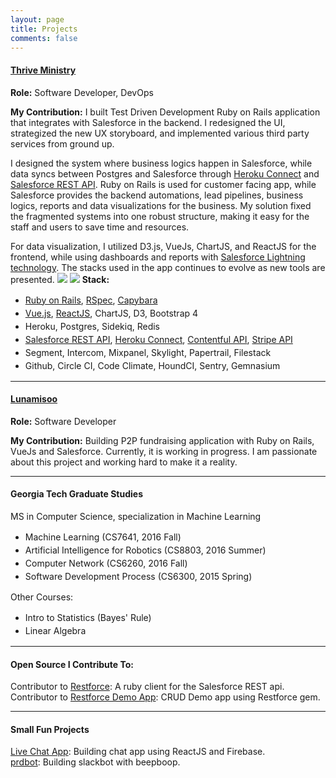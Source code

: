 ```yaml
---
layout: page
title: Projects
comments: false
---
```


#### <a href="https://thriveministry.org" target="_blank">Thrive Ministry</a>

**Role:** Software Developer, DevOps

**My Contribution:** I built Test Driven Development Ruby on Rails application that integrates with Salesforce in the backend. I redesigned the UI, strategized the new UX storyboard, and implemented various third party services from ground up.

I designed the system where business logics happen in Salesforce, while data syncs between Postgres and Salesforce through <a href="https://www.heroku.com/connect" target="_blank">Heroku Connect</a> and <a href="https://developer.salesforce.com/docs/atlas.en-us.api_rest.meta/api_rest/intro_what_is_rest_api.htm" target="_blank">Salesforce REST API</a>. Ruby on Rails is used for customer facing app, while Salesforce provides the backend automations, lead pipelines, business logics, reports and data visualizations for the business.  My solution fixed the fragmented systems into one robust structure, making it easy for the staff and users to save time and resources.

For data visualization, I utilized D3.js, VueJs, ChartJS, and ReactJS for the frontend, while using dashboards and reports with <a href="https://developer.salesforce.com/lightning" target="_blank">Salesforce Lightning technology</a>.  The stacks used in the app continues to evolve as new tools are presented.
<img src="https://d39ap9yiymgxt8.cloudfront.net/images/thriveministry_app.png" />
<img src="https://d39ap9yiymgxt8.cloudfront.net/images/thrive_salesforce.png" />
**Stack:**
<ul style="line-height: 1.5em;">
  <li><a href="http://rubyonrails.org/" target="_blank">Ruby on Rails</a>, <a href="http://rspec.info/" target="_blank">RSpec</a>, <a href="http://jnicklas.github.io/capybara/" target="_blank">Capybara</a></li>
  <li><a href="https://vuejs.org/" target="_blank">Vue.js</a>, <a href="https://facebook.github.io/react/" target="_blank">ReactJS</a>, ChartJS, D3, Bootstrap 4</li>
  <li>Heroku, Postgres, Sidekiq, Redis</li>
  <li><a
  href="https://developer.salesforce.com/docs/atlas.en-us.api_rest.meta/api_rest/" target="_blank">Salesforce REST API</a>, <a href="https://devcenter.heroku.com/articles/herokuconnect-api" target="_blank">Heroku Connect</a>, <a href="https://www.contentful.com/developers/docs/references/content-delivery-api/" target="_blank">Contentful API</a>, <a href="https://stripe.com/docs/api" target="_blank">Stripe API</a></li>
  <li>Segment, Intercom, Mixpanel, Skylight, Papertrail, Filestack</li>
  <li>Github, Circle CI, Code Climate, HoundCI, Sentry, Gemnasium</li>
</ul>

----

#### <a href="http://lunamisoo.org" target="_blank">Lunamisoo</a>

**Role:** Software Developer

**My Contribution:** Building P2P fundraising application with Ruby on Rails, VueJs and Salesforce. Currently, it is working in progress. I am passionate about this project and working hard to make it a reality.

----

#### Georgia Tech Graduate Studies
MS in Computer Science, specialization in Machine Learning

<ul style="line-height: 1.5em;">
  <li>Machine Learning (CS7641, 2016 Fall)</li>
  <li>Artificial Intelligence for Robotics (CS8803, 2016 Summer)</li>
  <li>Computer Network (CS6260, 2016 Fall)</li>
  <li>Software Development Process (CS6300, 2015 Spring)</li>
</ul>

Other Courses:

<ul style="line-height: 1.5em;">
  <li>Intro to Statistics (Bayes' Rule)</li>
  <li>Linear Algebra</li>
</ul>

----

#### Open Source I Contribute To:

Contributor to <a href="https://github.com/ejholmes/restforce" target="_blank">Restforce</a>: A ruby client for the Salesforce REST api.
<br />
Contributor to <a href="https://github.com/restforce/restforce-demo-app" target="_blank">Restforce Demo App</a>: CRUD Demo app using Restforce gem.

----

#### Small Fun Projects

<a href="https://github.com/antwonlee/chat-demo-app-react-firebase" target="_blank">Live Chat App</a>: Building chat app using ReactJS and Firebase.
<br />
<a href="https://github.com/thriveministry/prdbot" target="_blank">prdbot</a>: Building slackbot with beepboop.

